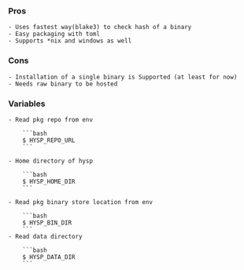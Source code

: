 ### Pros
    
    - Uses fastest way(blake3) to check hash of a binary
    - Easy packaging with toml  
    - Supports *nix and windows as well


### Cons
    
    - Installation of a single binary is Supported (at least for now)
    - Needs raw binary to be hosted



### Variables

    - Read pkg repo from env 
            
        ```bash
        $ HYSP_REPO_URL
        ```

    - Home directory of hysp
            
        ```bash
        $ HYSP_HOME_DIR
        ```

    - Read pkg binary store location from env

        ```bash
        $ HYSP_BIN_DIR
        ```
    - Read data directory

        ```bash
        $ HYSP_DATA_DIR
        ```
